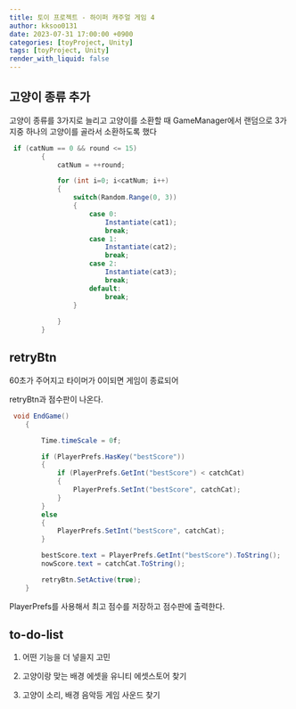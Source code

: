 ```yaml
---
title: 토이 프로젝트 - 하이퍼 캐주얼 게임 4
author: kksoo0131
date: 2023-07-31 17:00:00 +0900
categories: [toyProject, Unity]
tags: [toyProject, Unity]
render_with_liquid: false
---
```


## 고양이 종류 추가

고양이 종류를 3가지로 늘리고 고양이를 소환할 때 
GameManager에서 랜덤으로 3가지중 하나의 고양이를 골라서 소환하도록 했다

```cs
 if (catNum == 0 && round <= 15)
        {
            catNum = ++round;

            for (int i=0; i<catNum; i++)
            {
                switch(Random.Range(0, 3))
                {
                    case 0:
                        Instantiate(cat1);
                        break;
                    case 1:
                        Instantiate(cat2);
                        break;
                    case 2:
                        Instantiate(cat3);
                        break;
                    default:
                        break;
                }
                
            }
        }
```
## retryBtn

60초가 주어지고 타이머가 0이되면 게임이 종료되어 

retryBtn과 점수판이 나온다.

```cs
 void EndGame()
    {

        Time.timeScale = 0f;

        if (PlayerPrefs.HasKey("bestScore"))
        {
            if (PlayerPrefs.GetInt("bestScore") < catchCat)
            {
                PlayerPrefs.SetInt("bestScore", catchCat);
            }
        }
        else
        {
            PlayerPrefs.SetInt("bestScore", catchCat);
        }

        bestScore.text = PlayerPrefs.GetInt("bestScore").ToString();
        nowScore.text = catchCat.ToString();

        retryBtn.SetActive(true);
    }
```
PlayerPrefs를 사용해서 최고 점수를 저장하고 점수판에 출력한다.


## to-do-list

1. 어떤 기능을 더 넣을지 고민

2. 고양이랑 맞는 배경 에셋을 유니티 에셋스토어 찾기

3. 고양이 소리, 배경 음악등 게임 사운드 찾기



